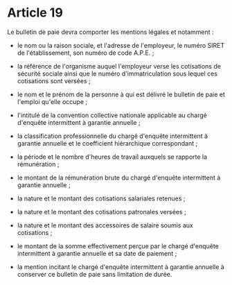 # Article 19

 Le bulletin de paie devra comporter les mentions légales et notamment :

 - le nom ou la raison sociale, et l'adresse de l'employeur, le numéro SIRET de l'établissement, son numéro de code A.P.E. ;

 - la référence de l'organisme auquel l'employeur verse les cotisations de sécurité sociale ainsi que le numéro d'immatriculation sous lequel ces cotisations sont versées ;

 - le nom et le prénom de la personne à qui est délivré le bulletin de paie et l'emploi qu'elle occupe ;

 - l'intitulé de la convention collective nationale applicable au chargé d'enquête intermittent à garantie annuelle ;

 - la classification professionnelle du chargé d'enquête intermittent à garantie annuelle et le coefficient hiérarchique correspondant ;

 - la période et le nombre d'heures de travail auxquels se rapporte la rémunération ;

 - le montant de la rémunération brute du chargé d'enquête intermittent à garantie annuelle ;

 - la nature et le montant des cotisations salariales retenues ;

 - la nature et le montant des cotisations patronales versées ;

 - la nature et le montant des accessoires de salaire soumis aux cotisations ;

 - le montant de la somme effectivement perçue par le chargé d'enquête intermittent à garantie annuelle et sa date de paiement ;

 - la mention incitant le chargé d'enquête intermittent à garantie annuelle à conserver ce bulletin de paie sans limitation de durée.

